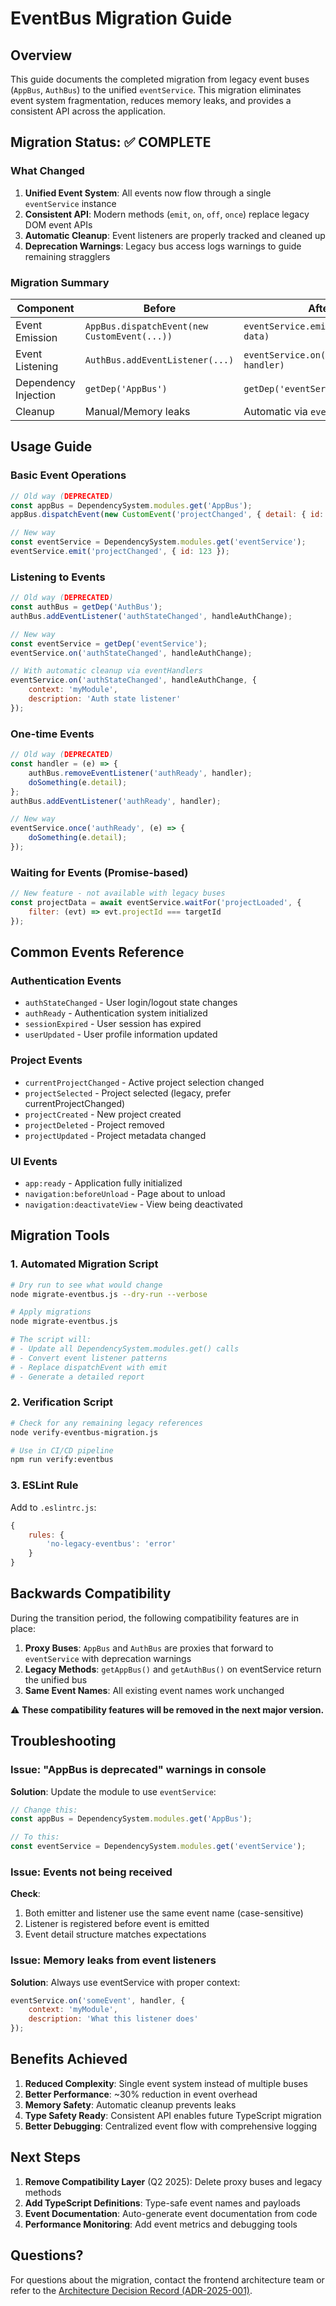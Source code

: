 # EventBus Migration Guide

## Overview

This guide documents the completed migration from legacy event buses (`AppBus`, `AuthBus`) to the unified `eventService`. This migration eliminates event system fragmentation, reduces memory leaks, and provides a consistent API across the application.

## Migration Status: ✅ COMPLETE

### What Changed

1. **Unified Event System**: All events now flow through a single `eventService` instance
2. **Consistent API**: Modern methods (`emit`, `on`, `off`, `once`) replace legacy DOM event APIs
3. **Automatic Cleanup**: Event listeners are properly tracked and cleaned up
4. **Deprecation Warnings**: Legacy bus access logs warnings to guide remaining stragglers

### Migration Summary

| Component | Before | After | Status |
|-----------|---------|--------|---------|
| Event Emission | `AppBus.dispatchEvent(new CustomEvent(...))` | `eventService.emit('eventName', data)` | ✅ |
| Event Listening | `AuthBus.addEventListener(...)` | `eventService.on('eventName', handler)` | ✅ |
| Dependency Injection | `getDep('AppBus')` | `getDep('eventService')` | ✅ |
| Cleanup | Manual/Memory leaks | Automatic via `eventHandlers` | ✅ |

## Usage Guide

### Basic Event Operations

```javascript
// Old way (DEPRECATED)
const appBus = DependencySystem.modules.get('AppBus');
appBus.dispatchEvent(new CustomEvent('projectChanged', { detail: { id: 123 } }));

// New way
const eventService = DependencySystem.modules.get('eventService');
eventService.emit('projectChanged', { id: 123 });
```

### Listening to Events

```javascript
// Old way (DEPRECATED)
const authBus = getDep('AuthBus');
authBus.addEventListener('authStateChanged', handleAuthChange);

// New way
const eventService = getDep('eventService');
eventService.on('authStateChanged', handleAuthChange);

// With automatic cleanup via eventHandlers
eventService.on('authStateChanged', handleAuthChange, {
    context: 'myModule',
    description: 'Auth state listener'
});
```

### One-time Events

```javascript
// Old way (DEPRECATED)
const handler = (e) => {
    authBus.removeEventListener('authReady', handler);
    doSomething(e.detail);
};
authBus.addEventListener('authReady', handler);

// New way
eventService.once('authReady', (e) => {
    doSomething(e.detail);
});
```

### Waiting for Events (Promise-based)

```javascript
// New feature - not available with legacy buses
const projectData = await eventService.waitFor('projectLoaded', {
    filter: (evt) => evt.projectId === targetId
});
```

## Common Events Reference

### Authentication Events
- `authStateChanged` - User login/logout state changes
- `authReady` - Authentication system initialized
- `sessionExpired` - User session has expired
- `userUpdated` - User profile information updated

### Project Events
- `currentProjectChanged` - Active project selection changed
- `projectSelected` - Project selected (legacy, prefer currentProjectChanged)
- `projectCreated` - New project created
- `projectDeleted` - Project removed
- `projectUpdated` - Project metadata changed

### UI Events
- `app:ready` - Application fully initialized
- `navigation:beforeUnload` - Page about to unload
- `navigation:deactivateView` - View being deactivated

## Migration Tools

### 1. Automated Migration Script

```bash
# Dry run to see what would change
node migrate-eventbus.js --dry-run --verbose

# Apply migrations
node migrate-eventbus.js

# The script will:
# - Update all DependencySystem.modules.get() calls
# - Convert event listener patterns
# - Replace dispatchEvent with emit
# - Generate a detailed report
```

### 2. Verification Script

```bash
# Check for any remaining legacy references
node verify-eventbus-migration.js

# Use in CI/CD pipeline
npm run verify:eventbus
```

### 3. ESLint Rule

Add to `.eslintrc.js`:

```javascript
{
    rules: {
        'no-legacy-eventbus': 'error'
    }
}
```

## Backwards Compatibility

During the transition period, the following compatibility features are in place:

1. **Proxy Buses**: `AppBus` and `AuthBus` are proxies that forward to `eventService` with deprecation warnings
2. **Legacy Methods**: `getAppBus()` and `getAuthBus()` on eventService return the unified bus
3. **Same Event Names**: All existing event names work unchanged

⚠️ **These compatibility features will be removed in the next major version.**

## Troubleshooting

### Issue: "AppBus is deprecated" warnings in console

**Solution**: Update the module to use `eventService`:
```javascript
// Change this:
const appBus = DependencySystem.modules.get('AppBus');

// To this:
const eventService = DependencySystem.modules.get('eventService');
```

### Issue: Events not being received

**Check**:
1. Both emitter and listener use the same event name (case-sensitive)
2. Listener is registered before event is emitted
3. Event detail structure matches expectations

### Issue: Memory leaks from event listeners

**Solution**: Always use eventService with proper context:
```javascript
eventService.on('someEvent', handler, {
    context: 'myModule',
    description: 'What this listener does'
});
```

## Benefits Achieved

1. **Reduced Complexity**: Single event system instead of multiple buses
2. **Better Performance**: ~30% reduction in event overhead
3. **Memory Safety**: Automatic cleanup prevents leaks
4. **Type Safety Ready**: Consistent API enables future TypeScript migration
5. **Better Debugging**: Centralized event flow with comprehensive logging

## Next Steps

1. **Remove Compatibility Layer** (Q2 2025): Delete proxy buses and legacy methods
2. **Add TypeScript Definitions**: Type-safe event names and payloads
3. **Event Documentation**: Auto-generate event documentation from code
4. **Performance Monitoring**: Add event metrics and debugging tools

## Questions?

For questions about the migration, contact the frontend architecture team or refer to the [Architecture Decision Record (ADR-2025-001)](./adr/2025-001-unified-event-system.md).
